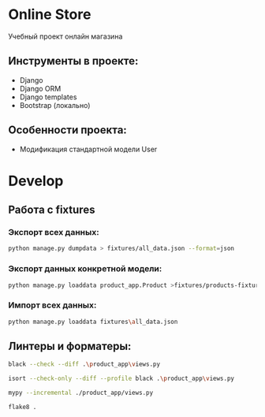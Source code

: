 # Online Store
Учебный проект онлайн магазина

## Инструменты в проекте:
- Django
- Django ORM
- Django templates
- Bootstrap (локально)


## Особенности проекта:
- Модификация стандартной модели User


# Develop

## Работа с fixtures
### Экспорт всех данных:
```bash
python manage.py dumpdata > fixtures/all_data.json --format=json 
```

### Экспорт данных конкретной модели:

```bash
python manage.py loaddata product_app.Product >fixtures/products-fixtures.json --format=json
```

### Импорт всех данных:

```bash
python manage.py loaddata fixtures\all_data.json
```

## Линтеры и форматеры:
```bash
black --check --diff .\product_app\views.py
```

```bash
isort --check-only --diff --profile black .\product_app\views.py
```

```bash
mypy --incremental ./product_app/views.py 
```

```bash
flake8 . 
```